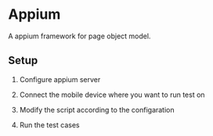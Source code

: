 # Appium

A appium framework for page object model.

## Setup
  1. Configure appium server
  
  2. Connect the mobile device where you want to run test on
  
  3. Modify the script according to the configaration
  
  4. Run the test cases
